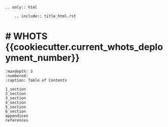 ````{eval-rst}
.. only:: html

    .. include:: title_html.rst

````


# # WHOTS {{cookiecutter.current_whots_deployment_number}}

```{toctree} 
:maxdepth: 3
:numbered:
:caption: Table of Contents

1_section
2_section
3_section
4_section
5_section
6_section
appendices
references
```